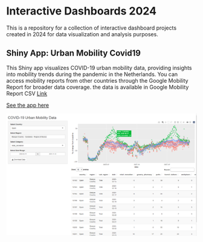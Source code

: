 # Interactive Dashboards 2024
This is a repository for a collection of interactive dashboard projects created in 2024 for data visualization and analysis purposes.

Shiny App: Urban Mobility Covid19
-------------
This Shiny app visualizes COVID-19 urban mobility data, providing insights into mobility trends during the pandemic in the Netherlands.
You can access mobility reports from other countries through the Google Mobility Report for broader data coverage. the data is available in Google Mobility Report CSV [Link](https://github.com/GoogleCloudPlatform/covid-19-open-data/)

[See the app here](https://urbanmobilitycovid19.shinyapps.io/UrbanMobilityCovid19/)

![](https://github.com/hsheikh7/Interactive_Dashboards_2024/blob/main/Shiny%20Interactive%20Dashboard/pics/Shiny_App_SP.jpg)
